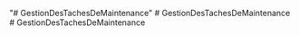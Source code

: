 "# GestionDesTachesDeMaintenance" 
#   G e s t i o n D e s T a c h e s D e M a i n t e n a n c e  
 #   G e s t i o n D e s T a c h e s D e M a i n t e n a n c e  
 